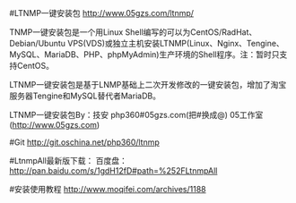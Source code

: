 #LTNMP一键安装包
http://www.05gzs.com/ltnmp/

TNMP一键安装包是一个用Linux Shell编写的可以为CentOS/RadHat、Debian/Ubuntu VPS(VDS)或独立主机安装LTNMP(Linux、Nginx、Tengine、MySQL、MariaDB、PHP、phpMyAdmin)生产环境的Shell程序。注：暂时只支持CentOS。

LTNMP一键安装包是基于LNMP基础上二次开发修改的一键安装包，增加了淘宝服务器Tengine和MySQL替代者MariaDB。

LTNMP一键安装包By：技安 php360#05gzs.com(把#换成@)  05工作室(http://www.05gzs.com)

#Git
http://git.oschina.net/php360/ltnmp

#LtnmpAll最新版下载：
百度盘：http://pan.baidu.com/s/1gdH12fD#path=%252FLtnmpAll

#安装使用教程
http://www.moqifei.com/archives/1188
